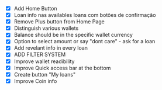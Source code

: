 - [x] Add Home Button
- [x] Loan info nas availables loans com botões de confirmação
- [x] Remove Plus button from Home Page
- [x] Distinguish various wallets
- [x] Balance should be in the specific wallet currency
- [x] Option to select amount or say "dont care" - ask for a loan
- [x] Add revelant info in every loan
- [x] ADD FILTER SYSTEM
- [x] Improve wallet readibility
- [x] Improve Quick access bar at the bottom
- [x] Create button "My loans"
- [x] Improve Coin info
